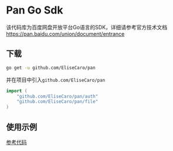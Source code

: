 # Pan Go Sdk
该代码库为百度网盘开放平台Go语言的SDK，详细请参考官方技术文档<https://pan.baidu.com/union/document/entrance>

## 下载
```bash
go get -u github.com/EliseCaro/pan
```
并在项目中引入`github.com/EliseCaro/pan`
```go
import (
    "github.com/EliseCaro/pan/auth"
    "github.com/EliseCaro/pan/file"
)
```

## 使用示例
[参考代码](https://github.com/EliseCaro/pan/tree/main/examples)
